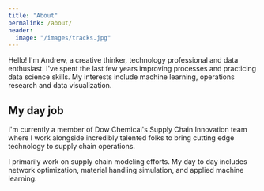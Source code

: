 ```yaml
---
title: "About"
permalink: /about/
header:
  image: "/images/tracks.jpg"
---
```

Hello! I'm Andrew, a creative thinker, technology professional and data enthusiast.  I've spent the last few years improving processes and practicing data science skills. My interests include machine learning, operations research and data visualization.

## My day job
I'm currently a member of Dow Chemical's Supply Chain Innovation team where I work alongside incredibly talented folks to bring cutting edge technology to supply chain operations.

I primarily work on supply chain modeling efforts. My day to day includes network optimization, material handling simulation, and applied machine learning.
